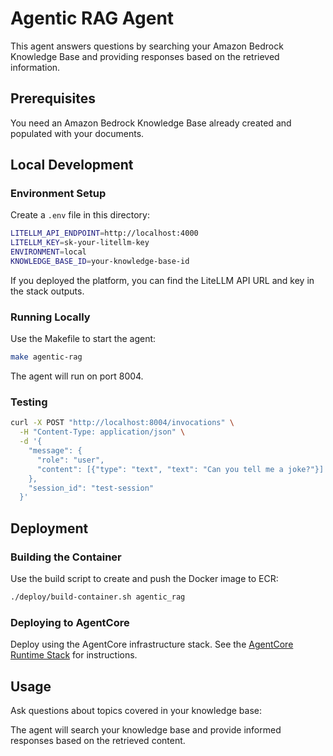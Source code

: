 # Agentic RAG Agent

This agent answers questions by searching your Amazon Bedrock Knowledge Base and providing responses based on the retrieved information.

## Prerequisites

You need an Amazon Bedrock Knowledge Base already created and populated with your documents.

## Local Development

### Environment Setup

Create a `.env` file in this directory:

```bash
LITELLM_API_ENDPOINT=http://localhost:4000
LITELLM_KEY=sk-your-litellm-key
ENVIRONMENT=local
KNOWLEDGE_BASE_ID=your-knowledge-base-id
```

If you deployed the platform, you can find the LiteLLM API URL and key in the stack outputs.

### Running Locally

Use the Makefile to start the agent:

```bash
make agentic-rag
```

The agent will run on port 8004.

### Testing

```bash
curl -X POST "http://localhost:8004/invocations" \
  -H "Content-Type: application/json" \
  -d '{
    "message": {
      "role": "user", 
      "content": [{"type": "text", "text": "Can you tell me a joke?"}]
    },
    "session_id": "test-session"
  }'
```

## Deployment

### Building the Container

Use the build script to create and push the Docker image to ECR:

```bash
./deploy/build-container.sh agentic_rag
```

### Deploying to AgentCore

Deploy using the AgentCore infrastructure stack. See the [AgentCore Runtime Stack](../../../../infrastructure/stacks/agentcore-runtime/README.md) for instructions.

## Usage

Ask questions about topics covered in your knowledge base:

The agent will search your knowledge base and provide informed responses based on the retrieved content.
